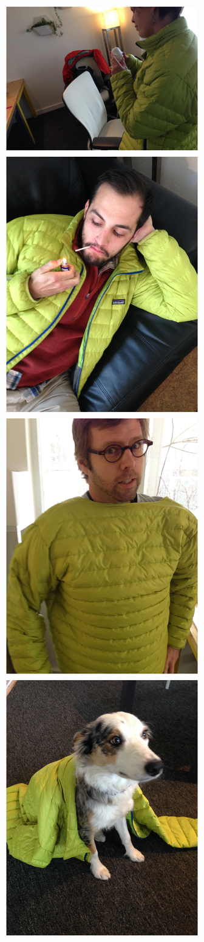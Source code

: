![img](assets/photo-1.JPG)

![img](assets/photo-3.JPG)

![img](assets/photo-2.JPG)

![img](assets/photo-4.JPG)
